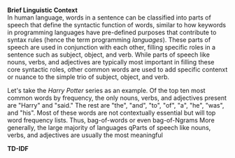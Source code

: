 **Brief Linguistic Context** <br>
In human language, words in a sentence can be classified into parts of speech that define the syntactic function of words, similar to how keywords in programming languages have pre-defined purposes that contribute to syntax rules (hence the term programming *languages*). These parts of speech are used in conjunction with each other, filling specific roles in a sentence such as subject, object, and verb. While parts of speech like nouns, verbs, and adjectives are typically most important in filling these core syntactic roles, other common words are used to add specific contenxt or nuance to the simple trio of subject, object, and verb. 

Let's take the *Harry Potter* series as an example. Of the top ten most common words by frequency, the only nouns, verbs, and adjectives present are "Harry" and "said." The rest are "the", "and", "to", "of", "a", "he", "was", and "his". Most of these words are not contextually essential but will top word frequency lists. Thus, bag-of-words or even bag-of-Ngrams
More generally, the large majority of languages qParts of speech like nouns, verbs, and adjectives are usually the most meaningful 

**TD-IDF** <br>
